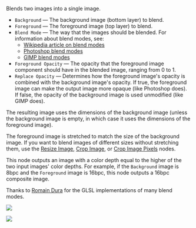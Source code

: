 Blends two images into a single image.

   - `Background` — The background image (bottom layer) to blend.
   - `Foreground` — The foreground image (top layer) to blend.
   - `Blend Mode` — The way that the images should be blended. For information about blend modes, see: 
      - [Wikipedia article on blend modes](https://en.wikipedia.org/wiki/Blend_modes)
      - [Photoshop blend modes](http://help.adobe.com/en_US/photoshop/cs/using/WSfd1234e1c4b69f30ea53e41001031ab64-77eba.html)
      - [GIMP blend modes](http://docs.gimp.org/en/gimp-concepts-layer-modes.html)
   - `Foreground Opacity` — The opacity that the foreground image component should have in the blended image, ranging from 0 to 1.
   - `Replace Opacity` — Determines how the foreground image's opacity is combined with the background image's opacity.  If true, the foreground image can make the output image more opaque (like Photoshop does).  If false, the opacity of the background image is used unmodified (like GIMP does).

The resulting image uses the dimensions of the background image (unless the background image is empty, in which case it uses the dimensions of the foreground image).

The foreground image is stretched to match the size of the background image.  If you want to blend images of different sizes without stretching them, use the [Resize Image](vuo-node://vuo.image.resize), [Crop Image](vuo-node://vuo.image.crop), or [Crop Image Pixels](vuo-node://vuo.image.crop.pixels) nodes.

This node outputs an image with a color depth equal to the higher of the two input images' color depths.  For example, if the `Background` image is 8bpc and the `Foreground` image is 16bpc, this node outputs a 16bpc composite image.

Thanks to [Romain Dura](http://mouaif.wordpress.com/2009/01/05/photoshop-math-with-glsl-shaders/) for the GLSL implementations of many blend modes.


![](mountains.png)

![](blend.png)
